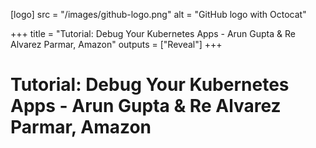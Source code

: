 [logo]
src = "/images/github-logo.png"
alt = "GitHub logo with Octocat"



+++
title = "Tutorial: Debug Your Kubernetes Apps - Arun Gupta & Re Alvarez Parmar, Amazon"
outputs = ["Reveal"]
+++

# Tutorial: Debug Your Kubernetes Apps - Arun Gupta & Re Alvarez Parmar, Amazon
